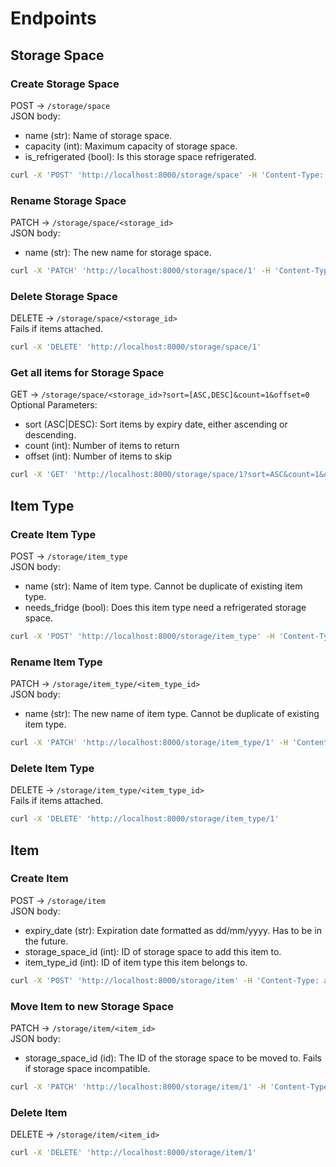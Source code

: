 # Endpoints

## Storage Space

### Create Storage Space

POST -> `/storage/space`  
JSON body:

- name (str): Name of storage space.
- capacity (int): Maximum capacity of storage space.
- is_refrigerated (bool): Is this storage space refrigerated.

```bash
curl -X 'POST' 'http://localhost:8000/storage/space' -H 'Content-Type: application/json' -d '{"name":"small storage space", "capacity":15, "is_refrigerated": true}'
```

### Rename Storage Space

PATCH -> `/storage/space/<storage_id>`  
JSON body:

- name (str): The new name for storage space.

```bash
curl -X 'PATCH' 'http://localhost:8000/storage/space/1' -H 'Content-Type: application/json' -d '{"name":"my new space"}'
```

### Delete Storage Space

DELETE -> `/storage/space/<storage_id>`  
Fails if items attached.

```bash
curl -X 'DELETE' 'http://localhost:8000/storage/space/1'
```

### Get all items for Storage Space

GET -> `/storage/space/<storage_id>?sort=[ASC,DESC]&count=1&offset=0`  
Optional Parameters:

- sort (ASC|DESC): Sort items by expiry date, either ascending or descending.
- count (int): Number of items to return
- offset (int): Number of items to skip

```bash
curl -X 'GET' 'http://localhost:8000/storage/space/1?sort=ASC&count=1&offset=0'
```

## Item Type

### Create Item Type

POST -> `/storage/item_type`  
JSON body:

- name (str): Name of item type. Cannot be duplicate of existing item type.
- needs_fridge (bool): Does this item type need a refrigerated storage space.

```bash
curl -X 'POST' 'http://localhost:8000/storage/item_type' -H 'Content-Type: application/json' -d '{"name":"Frozen Pizza", "needs_fridge": true}'
```

### Rename Item Type

PATCH -> `/storage/item_type/<item_type_id>`  
JSON body:

- name (str): The new name of item type. Cannot be duplicate of existing item type.

```bash
curl -X 'PATCH' 'http://localhost:8000/storage/item_type/1' -H 'Content-Type: application/json' -d '{"name":"Better Frozen Pizza"}'
```

### Delete Item Type

DELETE -> `/storage/item_type/<item_type_id>`  
Fails if items attached.

```bash
curl -X 'DELETE' 'http://localhost:8000/storage/item_type/1'
```

## Item

### Create Item

POST -> `/storage/item`  
JSON body:

- expiry_date (str): Expiration date formatted as dd/mm/yyyy. Has to be in the future.
- storage_space_id (int): ID of storage space to add this item to.
- item_type_id (int): ID of item type this item belongs to.

```bash
curl -X 'POST' 'http://localhost:8000/storage/item' -H 'Content-Type: application/json' -d '{"expiry_date":"21/10/2040", "storage_space_id":1, "item_type_id": 1}'
```

### Move Item to new Storage Space

PATCH -> `/storage/item/<item_id>`  
JSON body:

- storage_space_id (id): The ID of the storage space to be moved to. Fails if storage space incompatible.

```bash
curl -X 'PATCH' 'http://localhost:8000/storage/item/1' -H 'Content-Type: application/json' -d '{"storage_space_id":2}'
```

### Delete Item

DELETE -> `/storage/item/<item_id>`  

```bash
curl -X 'DELETE' 'http://localhost:8000/storage/item/1'
```

